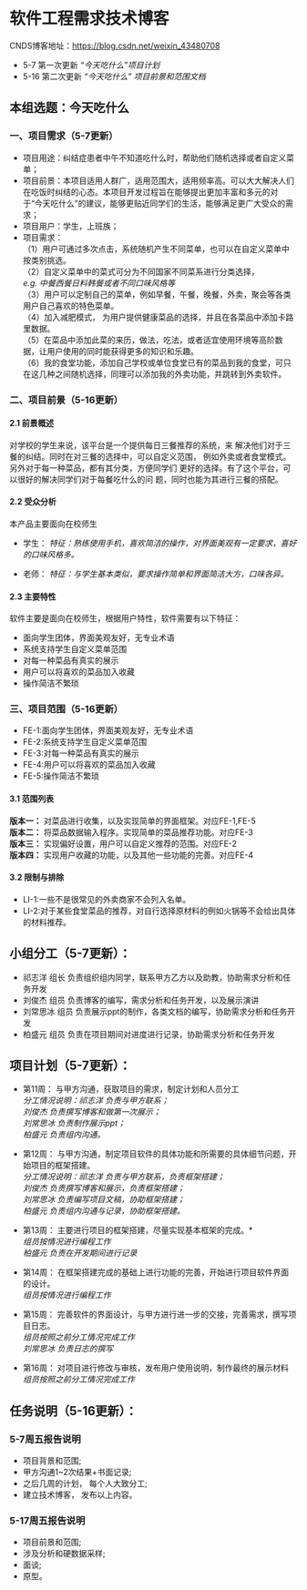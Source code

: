 # 软件工程需求技术博客
CNDS博客地址：https://blog.csdn.net/weixin_43480708
* 5-7 第一次更新 *“今天吃什么”项目计划*
* 5-16 第二次更新 *“今天吃什么” 项目前景和范围文档*

## 本组选题：今天吃什么  

### 一、项目需求（5-7更新）  
* 项目用途：纠结症患者中午不知道吃什么时，帮助他们随机选择或者自定义菜单；  
* 项目前景：本项目适用人群广，适用范围大，适用频率高。可以大大解决人们在吃饭时纠结的心态。本项目开发过程旨在能够提出更加丰富和多元的对于“今天吃什么”的建议，能够更贴近同学们的生活，能够满足更广大受众的需求；  
* 项目用户：学生，上班族；  
* 项目需求：  
	（1）用户可通过多次点击，系统随机产生不同菜单，也可以在自定义菜单中按类别挑选。  
	（2）自定义菜单中的菜式可分为不同国家不同菜系进行分类选择，  
	*e.g. 中餐西餐日料韩餐或者不同口味风格等*  
	（3）用户可以定制自己的菜单，例如早餐，午餐，晚餐，外卖，聚会等各类用户自己喜欢的特色菜单。  
	（4）加入减肥模式， 为用户提供健康菜品的选择，并且在各菜品中添加卡路里数据。  
	（5）在菜品中添加此菜的来历，做法，吃法，或者适宜使用环境等高阶数据，让用户使用的同时能获得更多的知识和乐趣。  
	（6）我的食堂功能，添加自己学校或单位食堂已有的菜品到我的食堂，可只在这几种之间随机选择，同理可以添加我的外卖功能，并跳转到外卖软件。 
	
### 二、项目前景（5-16更新）  
#### 2.1 前景概述
对学校的学生来说，该平台是一个提供每日三餐推荐的系统，来
解决他们对于三餐的纠结。同时在对三餐的选择中，可以自定义范围，
例如外卖或者食堂模式。另外对于每一种菜品，都有其分类，方便同学们
更好的选择。有了这个平台，可以很好的解决同学们对于每餐吃什么的问
题，同时也能为其进行三餐的搭配。

#### 2.2 受众分析
本产品主要面向在校师生
* 学生：
*特征：熟练使用手机，喜欢简洁的操作，对界面美观有一定要求，喜好的口味风格多。*

* 老师：
*特征：与学生基本类似，要求操作简单和界面简洁大方，口味各异。*

#### 2.3 主要特性
软件主要是面向在校师生，根据用户特性，软件需要有以下特征：  
* 面向学生团体，界面美观友好，无专业术语
* 系统支持学生自定义菜单范围
* 对每一种菜品有真实的展示
* 用户可以将喜欢的菜品加入收藏
* 操作简洁不繁琐

### 三、项目范围（5-16更新）  
* FE-1:面向学生团体，界面美观友好，无专业术语  
* FE-2:系统支持学生自定义菜单范围  
* FE-3:对每一种菜品有真实的展示  
* FE-4:用户可以将喜欢的菜品加入收藏  
* FE-5:操作简洁不繁琐
#### 3.1 范围列表
**版本一：** 对菜品进行收集，以及实现简单的界面框架。对应FE-1,FE-5  
**版本二：** 将菜品数据输入程序。实现简单的菜品推荐功能。对应FE-3  
**版本三：** 实现偏好设置，用户可以自定义推荐的范围。对应FE-2  
**版本四：** 实现用户收藏的功能，以及其他一些功能的完善。对应FE-4   
#### 3.2 限制与排除
* LI-1:一些不是很常见的外卖商家不会列入名单。
* LI-2:对于某些食堂菜品的推荐，对自行选择原材料的例如火锅等不会给出具体的材料推荐。
  

## 小组分工（5-7更新）：  
* 祁志洋 组长 负责组织组内同学，联系甲方乙方以及助教，协助需求分析和任务开发  
* 刘俊杰 组员 负责博客的编写，需求分析和任务开发，以及展示演讲  
* 刘常思冰 组员 负责展示ppt的制作，各类文档的编写，协助需求分析和任务开发  
* 柏盛元 组员 负责在项目期间对进度进行记录，协助需求分析和任务开发    

## 项目计划（5-7更新）：
* 第11周： 与甲方沟通，获取项目的需求，制定计划和人员分工  
	*分工情况说明：祁志洋 负责与甲方联系；*  
	*刘俊杰 负责撰写博客和做第一次展示；*  
	*刘常思冰 负责制作展示ppt；*  
	*柏盛元 负责组内沟通。*  
	
* 第12周： 与甲方沟通，制定项目软件的具体功能和所需要的具体细节问题，开始项目的框架搭建。  
	*分工情况说明：祁志洋 负责与甲方联系，负责框架搭建；*  
	*刘俊杰 负责撰写博客和展示，负责框架搭建；*  
	*刘常思冰 负责编写项目文稿，协助框架搭建；*  
	*柏盛元 负责组内沟通与记录，协助框架搭建。*  
	
* 第13周： 主要进行项目的框架搭建，尽量实现基本框架的完成。*  
	*组员按情况进行编程工作*  
	*柏盛元 负责在开发期间进行记录*  
	
* 第14周： 在框架搭建完成的基础上进行功能的完善，开始进行项目软件界面的设计。  
	*组员按情况进行编程工作*  
	
* 第15周： 完善软件的界面设计，与甲方进行进一步的交接，完善需求，撰写项目日志。  
	*组员按照之前分工情况完成工作*  
	*刘常思冰 负责日志的撰写*  
	
* 第16周： 对项目进行修改与审核，发布用户使用说明，制作最终的展示材料  
	*组员按照之前分工情况完成工作*  
	
	
## 任务说明（5-16更新）：  

### 5-7周五报告说明  

* 项目背景和范围;  
* 甲方沟通1~2次结果+书面记录;  
* 之后几周的计划， 每个人大致分工;  
* 建立技术博客， 发布以上内容。  

### 5-17周五报告说明  

* 项目前景和范围;  
* 涉及分析和硬数据采样;  
* 面谈;  
* 原型。  
